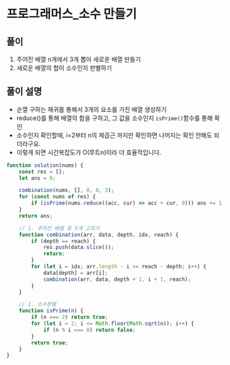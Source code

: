 # 프로그래머스_소수 만들기
## 풀이
1. 주어진 배열 n개에서 3개 뽑아 새로운 배열 만들기
2. 새로운 배열의 합이 소수인지 판별하기
## 풀이 설명
- 순열 구하는 재귀를 통해서 3개의 요소를 가진 배열 생성하기
- reduce()를 통해 배열의 합을 구하고, 그 값을 소수인지 `isPrime()`함수를 통해 확인
- 소수인지 확인할때, i=2부터 n의 제곱근 까지만 확인하면 나머지는 확인 안해도 되더라구요. 
- 이렇게 되면 시간복잡도가 O(루트n)이라 더 효율적입니다.


```js
function solution(nums) {
    const res = [];
    let ans = 0;

    combination(nums, [], 0, 0, 3);
    for (const nums of res) {
        if (isPrime(nums.reduce((acc, cur) => acc + cur, 0))) ans += 1;
    }
    return ans;

    // 1. 주어진 배열 중 3개 고르기
    function combination(arr, data, depth, idx, reach) {
        if (depth == reach) {
            res.push(data.slice());
            return;
        }
        for (let i = idx; arr.length - i >= reach - depth; i++) {
            data[depth] = arr[i];
            combination(arr, data, depth + 1, i + 1, reach);
        }
    }

    // 2. 소수판별
    function isPrime(n) {
        if (n === 2) return true;
        for (let i = 2; i <= Math.floor(Math.sqrt(n)); i++) {
            if (n % i === 0) return false;
        }
        return true;
    }
}
```
